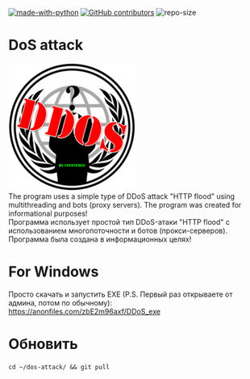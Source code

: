 [![made-with-python](https://img.shields.io/badge/Made%20with-Python-1f425f.svg)](https://www.python.org/) [![GitHub contributors](https://img.shields.io/github/contributors/fsystem88/dos-attack.svg)](https://GitHub.com/fsystem88/dos-attack/graphs/contributors/) ![repo-size](https://img.shields.io/github/repo-size/fsystem88/dos-attack)

# DoS attack
<img src="https://raw.githubusercontent.com/FSystem88/dos-attack/master/logo.png" width="50%"><br>
The program uses a simple type of DDoS attack "HTTP flood" using multithreading and bots (proxy servers). The program was created for informational purposes!<br>
Программа использует простой тип DDoS-атаки "HTTP flood" с использованием многопоточности и ботов (прокси-серверов). Программа была создана в информационных целях!<br>

# For Windows
Просто скачать и запустить EXE (P.S. Первый раз открываете от админа, потом по обычному):<br>
https://anonfiles.com/zbE2m96axf/DDoS_exe

# Обновить
<code>cd ~/dos-attack/ && git pull</code>

